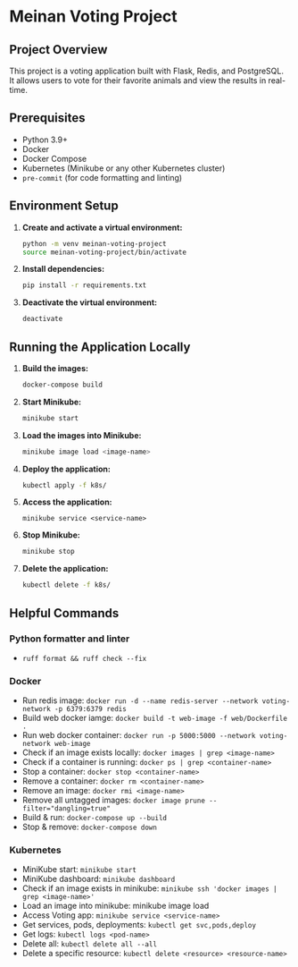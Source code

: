 # Meinan Voting Project

## Project Overview
This project is a voting application built with Flask, Redis, and PostgreSQL. It allows users to vote for their favorite animals and view the results in real-time.

## Prerequisites
- Python 3.9+
- Docker
- Docker Compose
- Kubernetes (Minikube or any other Kubernetes cluster)
- `pre-commit` (for code formatting and linting)

## Environment Setup
1. **Create and activate a virtual environment:**
    ```sh
    python -m venv meinan-voting-project
    source meinan-voting-project/bin/activate
    ```

2. **Install dependencies:**
    ```sh
    pip install -r requirements.txt
    ```

3. **Deactivate the virtual environment:**
    ```sh
    deactivate
    ```

## Running the Application Locally
1. **Build the images:**
    ```sh
    docker-compose build
    ```
2. **Start Minikube:**
    ```sh
    minikube start
    ```
3. **Load the images into Minikube:**
    ```sh
    minikube image load <image-name>
    ```
4. **Deploy the application:**
    ```sh
    kubectl apply -f k8s/
    ```
5. **Access the application:**
    ```
    minikube service <service-name>
    ```
6. **Stop Minikube:**
    ```sh
    minikube stop
    ```
7. **Delete the application:**
    ```sh
    kubectl delete -f k8s/
    ```

## Helpful Commands

### Python formatter and linter
- `ruff format && ruff check --fix`

### Docker
- Run redis image: `docker run -d --name redis-server --network voting-network -p 6379:6379 redis`
- Build web docker iamge: `docker build -t web-image -f web/Dockerfile .`
- Run web docker container: `docker run -p 5000:5000 --network voting-network web-image`
- Check if an image exists locally: `docker images | grep <image-name>`
- Check if a container is running: `docker ps | grep <container-name>`
- Stop a container: `docker stop <container-name>`
- Remove a container: `docker rm <container-name>`
- Remove an image: `docker rmi <image-name>`
- Remove all untagged images: `docker image prune --filter="dangling=true"`
- Build & run: `docker-compose up --build`
- Stop & remove: `docker-compose down`

### Kubernetes
- MiniKube start: `minikube start`
- MiniKube dashboard: `minikube dashboard`
- Check if an image exists in minikube: `minikube ssh 'docker images | grep <image-name>'`
- Load an image into minikube: minikube image load <image-name>
- Access Voting app: `minikube service <service-name>`
- Get services, pods, deployments: `kubectl get svc,pods,deploy`
- Get logs: `kubectl logs <pod-name>`
- Delete all: `kubectl delete all --all`
- Delete a specific resource: `kubectl delete <resource> <resource-name>`